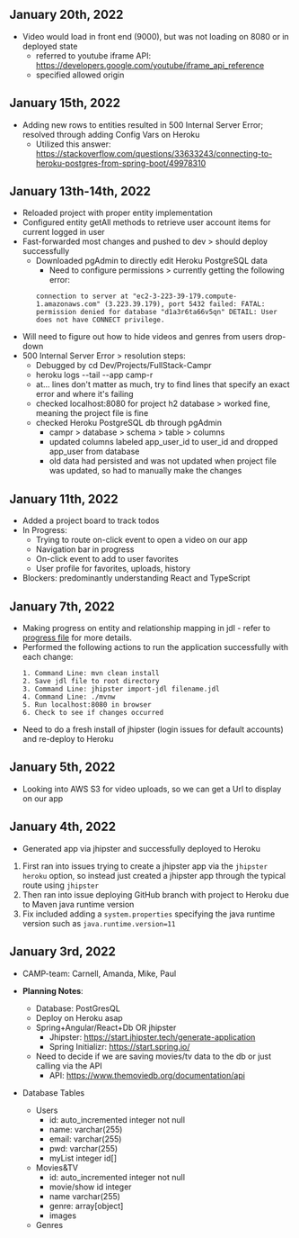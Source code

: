 ## January 20th, 2022
* Video would load in front end (9000), but was not loading on 8080 or in deployed state
    - referred to youtube iframe API: https://developers.google.com/youtube/iframe_api_reference
    - specified allowed origin

## January 15th, 2022
* Adding new rows to entities resulted in 500 Internal Server Error; resolved through adding Config Vars on Heroku
  - Utilized this answer: https://stackoverflow.com/questions/33633243/connecting-to-heroku-postgres-from-spring-boot/49978310

## January 13th-14th, 2022
* Reloaded project with proper entity implementation
* Configured entity getAll methods to retrieve user account items for current logged in user
* Fast-forwarded most changes and pushed to dev > should deploy successfully
  * Downloaded pgAdmin to directly edit Heroku PostgreSQL data
    - Need to configure permissions > currently getting the following error:
    ```
    connection to server at "ec2-3-223-39-179.compute-1.amazonaws.com" (3.223.39.179), port 5432 failed: FATAL: permission denied for database "d1a3r6ta66v5qn" DETAIL: User does not have CONNECT privilege.
    ```
* Will need to figure out how to hide videos and genres from users drop-down
* 500 Internal Server Error > resolution steps:
    - Debugged by cd Dev/Projects/FullStack-Campr
    - heroku logs --tail --app camp-r
    - at... lines don't matter as much, try to find lines that specify an exact error and where it's failing
    - checked localhost:8080 for project h2 database > worked fine, meaning the project file is fine
    - checked Heroku PostgreSQL db through pgAdmin
        - campr > database > schema > table > columns
        - updated columns labeled app_user_id to user_id and dropped app_user from database
        - old data had persisted and was not updated when project file was updated, so had to manually make the changes

## January 11th, 2022
* Added a project board to track todos
* In Progress:
    - Trying to route on-click event to open a video on our app
    - Navigation bar in progress
    - On-click event to add to user favorites
    - User profile for favorites, uploads, history
* Blockers: predominantly understanding React and TypeScript

## January 7th, 2022
* Making progress on entity and relationship mapping in jdl - refer to [progress file](jdl-entity-files/jdl-progress-log.md) for more details.
* Performed the following actions to run the application successfully with each change:
    ```
    1. Command Line: mvn clean install
    2. Save jdl file to root directory
    3. Command Line: jhipster import-jdl filename.jdl
    4. Command Line: ./mvnw
    5. Run localhost:8080 in browser
    6. Check to see if changes occurred
    ```
* Need to do a fresh install of jhipster (login issues for default accounts) and re-deploy to Heroku

## January 5th, 2022
* Looking into AWS S3 for video uploads, so we can get a Url to display on our app

## January 4th, 2022
* Generated app via jhipster and successfully deployed to Heroku
1. First ran into issues trying to create a jhipster app via the `jhipster heroku` option, so instead just created a jhipster app through the typical route using `jhipster`
2. Then ran into issue deploying GitHub branch with project to Heroku due to Maven java runtime version
2. Fix included adding a `system.properties` specifying the java runtime version such as `java.runtime.version=11`

## January 3rd, 2022
* CAMP-team: Carnell, Amanda, Mike, Paul

* **Planning Notes**:
    * Database: PostGresQL
    * Deploy on Heroku asap
    * Spring+Angular/React+Db OR jhipster
        - Jhipster: https://start.jhipster.tech/generate-application
        - Spring Initializr: https://start.spring.io/
    * Need to decide if we are saving movies/tv data to the db or just calling via the API
        - API: https://www.themoviedb.org/documentation/api

* Database Tables
    * Users
        - id: auto_incremented integer not null
        - name: varchar(255)
        - email: varchar(255)
        - pwd: varchar(255)
        - myList integer id[]
    * Movies&TV
        - id: auto_incremented integer not null
        - movie/show id integer
        - name varchar(255)
        - genre: array[object]
        - images
    * Genres
